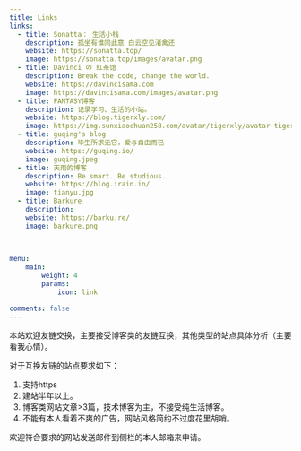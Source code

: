 ```yaml
---
title: Links
links:
  - title: Sonatta： 生活小栈
    description: 孤坐有谁同此意 白云空见渚禽还
    website: https://sonatta.top/
    image: https://sonatta.top/images/avatar.png
  - title: Davinci の 红茶馆
    description: Break the code, change the world.
    website: https://davincisama.com
    image: https://davincisama.com/images/avatar.png  
  - title: FANTASY博客
    description: 记录学习、生活的小站。
    website: https://blog.tigerxly.com/
    image: https://img.sunxiaochuan258.com/avatar/tigerxly/avatar-tigerxly-256.jpg
  - title: guqing's blog
    description: 毕生所求无它，爱与自由而已
    website: https://guqing.io/
    image: guqing.jpeg
  - title: 天雨的博客
    description: Be smart. Be studious.
    website: https://blog.irain.in/
    image: tianyu.jpg
  - title: Barkure
    description: 
    website: https://barku.re/
    image: barkure.png
    
    

menu:
    main: 
        weight: 4
        params:
            icon: link

comments: false
---
```


本站欢迎友链交换，主要接受博客类的友链互换，其他类型的站点具体分析（主要看我心情）。

对于互换友链的站点要求如下：

1. 支持https
2. 建站半年以上。
3. 博客类网站文章>3篇，技术博客为主，不接受纯生活博客。
4. 不能有本人看着不爽的广告，网站风格简约不过度花里胡哨。

欢迎符合要求的网站发送邮件到侧栏的本人邮箱来申请。
